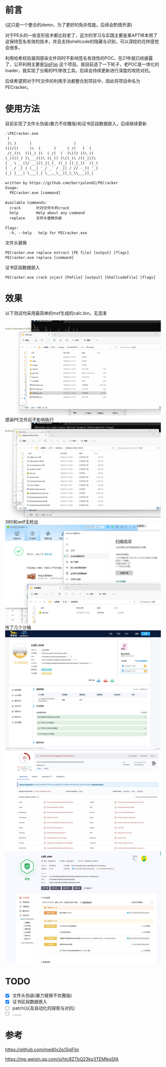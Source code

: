 # 前言

(这只是一个整合的demo，为了更好的免杀性能，后续会酌情开源)

对于PE头的一些变形技术都比较老了，这次的学习与实践主要是某APT样本用了这保持签名有效的技术，并且支持shellcode的隐藏与识别，可以深挖的花样感觉会很多。

利用哈希校验漏洞感染文件同时不影响签名有效性的POC，在21年就已经披露了，公开利用主要是[SigFlip](https://github.com/med0x2e/SigFlip)
这个项目。我目前造了一下轮子，老POC是一体化的loader，我实现了分离的PE修改工具。后续会持续更新进行深度的攻防对抗。

后续希望把对于PE文件的利用手法都整合到项目中，因此将项目命名为PECracker。

# 使用方法

目前实现了文件头伪装(暴力不优雅版)和证书区段数据嵌入，后续继续更新

```
.\PECracker.exe
 (                                         
 )\ )      (                   )           
(()/((     )\  (      )     ( /(   (  (    
 /(_))\  (((_) )(  ( /(  (  )\()) ))\ )(   
(_))((_) )\___(()\ )(_)) )\((_)\ /((_|()\  
| _ \ __((/ __|((_|(_)_ ((_) |(_|_))  ((_) 
|  _/ _| | (__| '_/ _` / _|| / // -_)| '_| 
|_| |___| \___|_| \__,_\__||_\_\\___||_|   
                                           
written by https://github.com/berryalen02/PECracker
Usage:
  PECracker.exe [command]

Available Commands:
  crack       针对文件头的crack
  help        Help about any command
  replace     文件头替换伪装

Flags:
  -h, --help   help for PECracker.exe
```

文件头替换

```
PECracker.exe replace extract [PE file] [output] [flags]
PECracker.exe replace [command]
```

证书区段数据嵌入

```
PECracker.exe crack inject [PeFile] [output] [ShellcodeFile] [flags]
```

# 效果

以下测试均采用最简单的msf生成的calc.bin，无混淆

![](./images/PECracker1.gif)
感染PE文件后不影响执行
![](./images/PECracker2.gif)
360和wdf无检出
![](./images/PECracker6.png)
传了几个沙箱
![](./images/PECracker3.png)
![](./images/PECracker4.png)
![](./images/PECracker5.png)

# TODO

- [x] 文件头伪装(暴力替换不优雅版)
- [x] 证书区段数据嵌入
- [ ] patch(以及自动化的探索与对抗)
- [ ] .......

# 参考

https://github.com/med0x2e/SigFlip

https://mp.weixin.qq.com/s/htc8ZTbQ23kq3TEMlkqSfA
